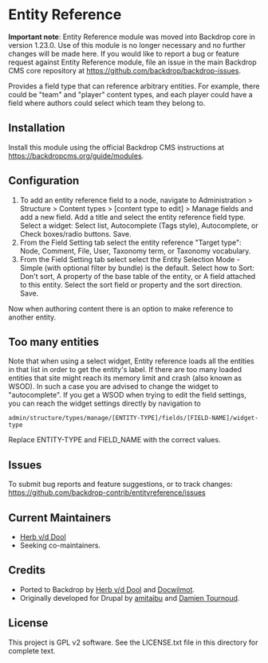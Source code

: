 Entity Reference
================

**Important note**: Entity Reference module was moved into Backdrop core in 
version 1.23.0. Use of this module is no longer necessary and no further changes 
will be made here. If you would like to report a bug or feature request against 
Entity Reference module, file an issue in the main Backdrop CMS core repository 
at https://github.com/backdrop/backdrop-issues.

Provides a field type that can reference arbitrary entities. For example, there 
could be "team" and "player" content types, and each player could have a field 
where authors could select which team they belong to.

Installation
------------

Install this module using the official Backdrop CMS instructions at <https://backdropcms.org/guide/modules>.

Configuration
-------------

1. To add an entity reference field to a node, navigate to Administration >
   Structure > Content types > [content type to edit] > Manage fields and
   add a new field. Add a title and select the entity reference field type.
   Select a widget: Select list, Autocomplete (Tags style), Autocomplete, or
   Check boxes/radio buttons. Save.
2. From the Field Setting tab select the entity reference "Target type":
   Node, Comment, File, User, Taxonomy term, or Taxonomy vocabulary.
3. From the Field Setting tab select select the Entity Selection Mode -
   Simple (with optional filter by bundle) is the default. Select how to
   Sort: Don't sort, A property of the base table of the entity, or A field
   attached to this entity. Select the sort field or property and the sort
   direction. Save.

Now when authoring content there is an option to make reference to another
entity.

Too many entities
-----------------

Note that when using a select widget, Entity reference loads all the
entities in that list in order to get the entity's label. If there are
too many loaded entities that site might reach its memory limit and crash
(also known as WSOD). In such a case you are advised to change the widget
to "autocomplete". If you get a WSOD when trying to edit the field
settings, you can reach the widget settings directly by navigation to

  `admin/structure/types/manage/[ENTITY-TYPE]/fields/[FIELD-NAME]/widget-type`

Replace ENTITY-TYPE and FIELD_NAME with the correct values.

Issues
------

To submit bug reports and feature suggestions, or to track changes:
  https://github.com/backdrop-contrib/entityreference/issues

Current Maintainers
-------------------

- [Herb v/d Dool](https://github.com/herbdool/)
- Seeking co-maintainers.

Credits
-------

- Ported to Backdrop by [Herb v/d Dool](https://github.com/herbdool/)
  and [Docwilmot](https://github.com/docwilmot).
- Originally developed for Drupal by [amitaibu](https://www.drupal.org/u/amitaibu) 
  and [Damien Tournoud](https://www.drupal.org/u/damien-tournoud).

License
-------

This project is GPL v2 software. See the LICENSE.txt file in this directory for
complete text.
